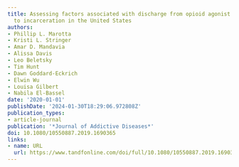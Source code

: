 ```yaml
---
title: Assessing factors associated with discharge from opioid agonist therapy due
  to incarceration in the United States
authors:
- Phillip L. Marotta
- Kristi L. Stringer
- Amar D. Mandavia
- Alissa Davis
- Leo Beletsky
- Tim Hunt
- Dawn Goddard-Eckrich
- Elwin Wu
- Louisa Gilbert
- Nabila El-Bassel
date: '2020-01-01'
publishDate: '2024-01-30T18:29:06.972808Z'
publication_types:
- article-journal
publication: '*Journal of Addictive Diseases*'
doi: 10.1080/10550887.2019.1690365
links:
- name: URL
  url: https://www.tandfonline.com/doi/full/10.1080/10550887.2019.1690365
---
```

